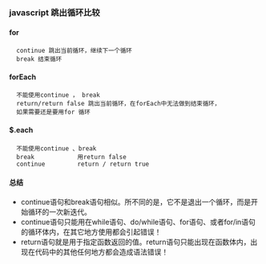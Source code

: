 ### javascript 跳出循环比较
#### for 
```
  continue 跳出当前循环，继续下一个循环
  break 结束循环
```
#### forEach
```
  不能使用continue ， break
  return/return false 跳出当前循环，在forEach中无法做到结束循环，
  如果需要还是要用for 循环
``` 
#### $.each
```
  不能使用continue 、break
  break            用return false
  continue         return / return true
```

#### 总结
- continue语句和break语句相似。所不同的是，它不是退出一个循环，而是开始循环的一次新迭代。
- continue语句只能用在while语句、do/while语句、for语句、或者for/in语句的循环体内，在其它地方使用都会引起错误！
- return语句就是用于指定函数返回的值。return语句只能出现在函数体内，出现在代码中的其他任何地方都会造成语法错误！
